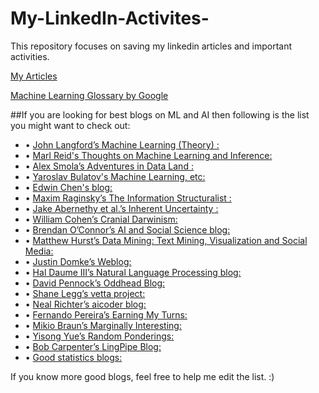 # My-LinkedIn-Activites-
This repository focuses on saving my linkedin articles and important activities.

[My Articles](https://tinyurl.com/y7jrxon3)


[Machine Learning Glossary by Google](https://developers.google.com/machine-learning/glossary/)


##If you are looking for best blogs on ML and AI then following is the list you might want to check out:
- •	[John Langford’s Machine Learning (Theory) :](http://hunch.net/)
- •	[Marl Reid's Thoughts on Machine Learning and Inference:](http://mark.reid.name/iem)
- •	[Alex Smola’s Adventures in Data Land :](http://blog.smola.org/)
- •	[Yaroslav Bulatov's Machine Learning, etc:](http://yaroslavvb.blogspot.com/)
- •	[Edwin Chen's blog:](http://blog.echen.me/)
- •	[Maxim Raginsky’s The Information Structuralist :](https://infostructuralist.wordpress.com/)
- •	[Jake Abernethy et al.’s Inherent Uncertainty : ](http://www.inherentuncertainty.org/)
- •	[William Cohen’s Cranial Darwinism: ](http://wcohen.blogspot.com/)
- •	[Brendan O’Connor’s AI and Social Science blog: ](http://brenocon.com/blog/)
- •	[Matthew Hurst’s Data Mining: Text Mining, Visualization and Social Media: ](http://datamining.typepad.com/)
- •	[Justin Domke’s Weblog: ](http://justindomke.wordpress.com/)
- •	[Hal Daume III’s Natural Language Processing blog: ](http://nlpers.blogspot.com/)
- •	[David Pennock’s Oddhead Blog: ](http://blog.oddhead.com/)
- •	[Shane Legg’s vetta project: ](http://www.vetta.org/)
- •	[Neal Richter’s aicoder blog: ](http://aicoder.blogspot.com/)
- •	[Fernando Pereira’s Earning My Turns: ](http://earningmyturns.blogspot.com/)
- •	[Mikio Braun’s Marginally Interesting: ](http://blog.mikiobraun.de/)
- •	[Yisong Yue’s Random Ponderings: ](http://yyue.blogspot.com/)
- •	[Bob Carpenter’s LingPipe Blog: ](http://lingpipe-blog.com/)
- •	[Good statistics blogs: ](http://www.thebestcolleges.org/rankings/best-statistics-blogs/)	

If you know more good blogs, feel free to help me edit the list. :) 
